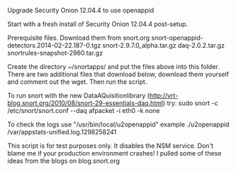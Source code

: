 Upgrade Security Onion 12.04.4 to use openappid



Start with a fresh install of Security Onion 12.04.4 post-setup.

Prerequisite files. Download them from snort.org
snort-openappid-detectors.2014-02-22.187-0.tgz
snort-2.9.7.0_alpha.tar.gz
daq-2.0.2.tar.gz
snortrules-snapshot-2960.tar.gz

Create the directory ~/snortapps/ and put the files above into this folder. There are two additional files that download below, download them yourself and comment out the wget.
Then run the script.

To run snort with the new DataAQuisitionlibrary (http://vrt-blog.snort.org/2010/08/snort-29-essentials-daq.html) 
try: sudo snort -c /etc/snort/snort.conf --daq afpacket -i eth0 -k none

To check the logs use "/usr/bin/local/u2openappid"    example ./u2openappid /var/appstats-unified.log.1298258241


This script is for test purposes only. It disables the NSM service.  Don't blame me if your production environment crashes!
I pulled some of these ideas from the blogs on blog.snort.org 
